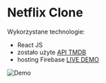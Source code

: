 # Netflix Clone

Wykorzystane technologie:

- React JS
- zostało użyte [API TMDB](https://www.themoviedb.org/?language=pl)
- hosting Firebase [LIVE DEMO](https://netflix-clone-8072b.web.app/)

![Demo](src\demo\netflix.gif)
